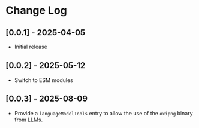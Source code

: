 # Change Log

<!-- Check [Keep a Changelog](http://keepachangelog.com/) for recommendations on how to structure this file.-->

## [0.0.1] - 2025-04-05

-   Initial release

## [0.0.2] - 2025-05-12

-   Switch to ESM modules

## [0.0.3] - 2025-08-09

-   Provide a `languageModelTools` entry to allow the use of the `oxipng` binary from LLMs.
